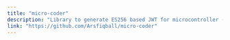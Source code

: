 ```yaml
---
title: "micro-coder"
description: "Library to generate ES256 based JWT for microcontroller (Arduino, ESP etc.)"
link: "https://github.com/Arsfiqball/micro-coder"
---
```

